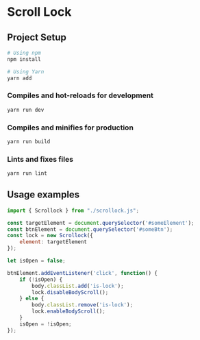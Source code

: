 # Scroll Lock

## Project Setup

``` bash
# Using npm
npm install

# Using Yarn
yarn add
```

### Compiles and hot-reloads for development

``` bash
yarn run dev
```

### Compiles and minifies for production

``` bash
yarn run build
```

### Lints and fixes files

``` bash
yarn run lint
```

## Usage examples

```js
import { Scrollock } from "./scrollock.js";

const targetElement = document.querySelector('#someElement');
const btnElement = document.querySelector('#someBtn');
const lock = new Scrollock({
    element: targetElement
});

let isOpen = false;

btnElement.addEventListener('click', function() {
    if (!isOpen) {
        body.classList.add('is-lock');
        lock.disableBodyScroll();
    } else {
        body.classList.remove('is-lock');
        lock.enableBodyScroll();
    }
    isOpen = !isOpen;
});
```
